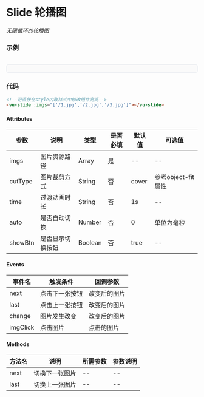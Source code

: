# Slide 轮播图

*无限循环的轮播图*

### 示例

<br>
<div style="border:1px solid #e4e7ed;border-radius:5px;padding:10px;background-color:#FAFAFA;">
    <vu-slide :imgs="['/2.jpg','/1.jpg','/3.jpg']"></vu-slide>
</div>

### 代码
```html
<!--可直接在style内联样式中修改组件宽高-->
<vu-slide :imgs="['/1.jpg','/2.jpg','/3.jpg']"></vu-slide>
```

#### Attributes
| 参数 | 说明 | 类型 | 是否必填 | 默认值 | 可选值 |
| ---  | --- | ---  | ---      | ---   | ---   |
| imgs | 图片资源路径 | Array | 是 | -- | -- |
| cutType | 图片裁剪方式 | String | 否 | cover | 参考object-fit属性 |
| time | 过渡动画时长 | String | 否 | 1s | -- |
| auto | 是否自动切换 | Number | 否 | 0 | 单位为毫秒 |
| showBtn | 是否显示切换按钮 | Boolean | 否 | true |-- |


#### Events
| 事件名 | 触发条件 | 回调参数 |
|  ---  | ---  | ---  | 
| next | 点击下一张按钮 | 改变后的图片 |
| last | 点击上一张按钮 | 改变后的图片 |
| change | 图片发生改变 | 改变后的图片 |
| imgClick | 点击图片 | 点击的图片 |


#### Methods
| 方法名 | 说明 | 所需参数 | 参数说明 |
|  ---  | ---  | ---  | --- |
| next | 切换下一张图片 | --  | -- |
| last | 切换上一张图片 | -- | -- |
